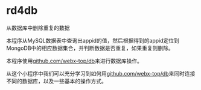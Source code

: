 # rd4db
从数据库中删除重复的数据

本程序从MySQL数据表中查询出appid的值，然后根据得到的appid定位到MongoDB中的相应数据集合，并判断数据是否重复，如果重复则删除。

本程序使用[github.com/webx-top/db](https://github.com/webx-top/db)来进行数据库操作。

从这个小程序中我们可以充分学习到如何用[github.com/webx-top/db](https://github.com/webx-top/db)来同时连接不同的数据库，以及一些基本的操作方式。

